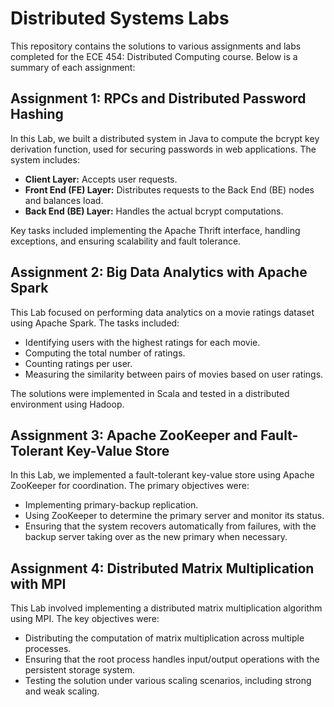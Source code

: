 # Distributed Systems Labs

This repository contains the solutions to various assignments and labs completed for the ECE 454: Distributed Computing course. Below is a summary of each assignment:

## Assignment 1: RPCs and Distributed Password Hashing
In this Lab, we built a distributed system in Java to compute the bcrypt key derivation function, used for securing passwords in web applications. The system includes:
- **Client Layer:** Accepts user requests.
- **Front End (FE) Layer:** Distributes requests to the Back End (BE) nodes and balances load.
- **Back End (BE) Layer:** Handles the actual bcrypt computations.
  
Key tasks included implementing the Apache Thrift interface, handling exceptions, and ensuring scalability and fault tolerance.

## Assignment 2: Big Data Analytics with Apache Spark
This Lab focused on performing data analytics on a movie ratings dataset using Apache Spark. The tasks included:
- Identifying users with the highest ratings for each movie.
- Computing the total number of ratings.
- Counting ratings per user.
- Measuring the similarity between pairs of movies based on user ratings.

The solutions were implemented in Scala and tested in a distributed environment using Hadoop.

## Assignment 3: Apache ZooKeeper and Fault-Tolerant Key-Value Store
In this Lab, we implemented a fault-tolerant key-value store using Apache ZooKeeper for coordination. The primary objectives were:
- Implementing primary-backup replication.
- Using ZooKeeper to determine the primary server and monitor its status.
- Ensuring that the system recovers automatically from failures, with the backup server taking over as the new primary when necessary.

## Assignment 4: Distributed Matrix Multiplication with MPI
This Lab involved implementing a distributed matrix multiplication algorithm using MPI. The key objectives were:
- Distributing the computation of matrix multiplication across multiple processes.
- Ensuring that the root process handles input/output operations with the persistent storage system.
- Testing the solution under various scaling scenarios, including strong and weak scaling.
